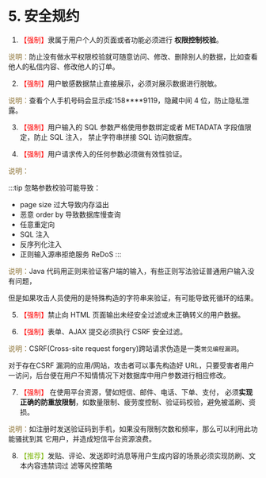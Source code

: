 # 5. 安全规约 
1. <font color='red'>【强制】</font>隶属于用户个人的页面或者功能必须进行 **权限控制校验**。

<font color='#8e7437'>说明：</font>防止没有做水平权限校验就可随意访问、修改、删除别人的数据，比如查看他人的私信内容、修改他人的订单。

2. <font color='red'>【强制】</font>用户敏感数据禁止直接展示，必须对展示数据进行脱敏。

<font color='#8e7437'>说明：</font>查看个人手机号码会显示成:158****9119，隐藏中间 4 位，防止隐私泄露。

3. <font color='red'>【强制】</font>用户输入的 SQL 参数严格使用参数绑定或者 METADATA 字段值限定，防止 SQL 注入，
禁止字符串拼接 SQL 访问数据库。

4. <font color='red'>【强制】</font>用户请求传入的任何参数必须做有效性验证。

<font color='#8e7437'>说明：</font>

:::tip 忽略参数校验可能导致：
- page size 过大导致内存溢出
- 恶意 order by 导致数据库慢查询
- 任意重定向
- SQL 注入
- 反序列化注入
- 正则输入源串拒绝服务 ReDoS
:::

<font color='#8e7437'>说明：</font>Java 代码用正则来验证客户端的输入，有些正则写法验证普通用户输入没有问题，

但是如果攻击人员使用的是特殊构造的字符串来验证，有可能导致死循环的结果。

5. <font color='red'>【强制】</font>禁止向 HTML 页面输出未经安全过滤或未正确转义的用户数据。

6. <font color='red'>【强制】</font>表单、AJAX 提交必须执行 CSRF 安全过滤。

<font color='#8e7437'>说明：</font>CSRF(Cross-site request forgery)跨站请求伪造是一类`常见编程漏洞`。

对于存在CSRF 漏洞的应用/网站，攻击者可以事先构造好 URL，只要受害者用户一访问，后台便在用户不知情情况下对数据库中用户参数进行相应修改。

7. <font color='red'>【强制】</font> 在使用平台资源，譬如短信、邮件、电话、下单、支付，
必须**实现正确的防重放限制**，如数量限制、疲劳度控制、验证码校验，避免被滥刷、资损。

<font color='#8e7437'>说明：</font>如注册时发送验证码到手机，如果没有限制次数和频率，那么可以利用此功能骚扰到其
它用户，并造成短信平台资源浪费。

8. <font color='#7fb80e'>【推荐】</font>发贴、评论、发送即时消息等用户生成内容的场景必须实现防刷、文本内容违禁词过
滤等风控策略